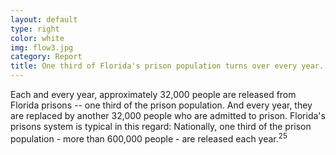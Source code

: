 ```yaml
---
layout: default
type: right
color: white
img: flow3.jpg
category: Report
title: One third of Florida's prison population turns over every year.
---
```

Each and every year, approximately 32,000 people are released from Florida prisons -- one third of the prison population. And every year, they are replaced by another 32,000 people who are admitted to prison. Florida's prisons system is typical in this regard: Nationally, one third of the prison population - more than 600,000 people - are released each year.<sup>25</sup>

